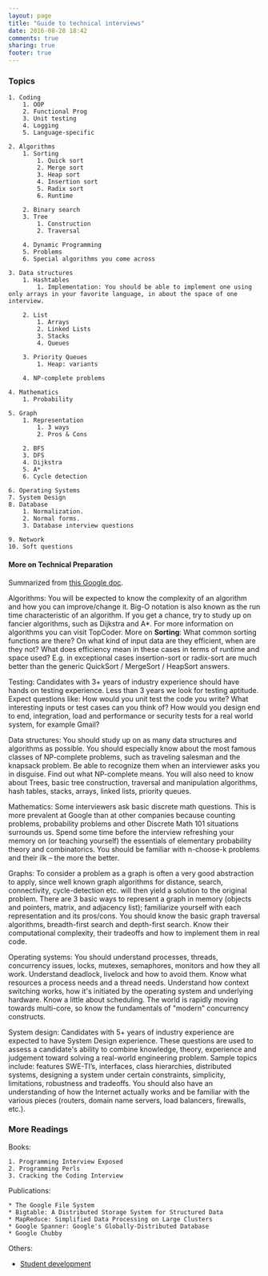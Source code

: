 ```yaml
---
layout: page
title: "Guide to technical interviews"
date: 2016-08-28 18:42
comments: true
sharing: true
footer: true
---
```


### Topics


	1. Coding
		1. OOP
		2. Functional Prog
		3. Unit testing
		4. Logging
		5. Language-specific

	2. Algorithms
		1. Sorting
			1. Quick sort
			2. Merge sort
			3. Heap sort
			4. Insertion sort
			5. Radix sort
			6. Runtime

		2. Binary search
		3. Tree
			1. Construction
			2. Traversal

		4. Dynamic Programming
		5. Problems
		6. Special algorithms you come across

	3. Data structures
		1. Hashtables
			1. Implementation: You should be able to implement one using only arrays in your favorite language, in about the space of one interview.

		2. List
			1. Arrays
			2. Linked Lists
			3. Stacks
			4. Queues

		3. Priority Queues
			1. Heap: variants

		4. NP-complete problems

	4. Mathematics
		1. Probability

	5. Graph
		1. Representation
			1. 3 ways
			2. Pros & Cons

		2. BFS
		3. DFS
		4. Dijkstra
		5. A*
		6. Cycle detection

	6. Operating Systems
	7. System Design
	8. Database
		1. Normalization.
		2. Normal forms.
		3. Database interview questions

	9. Network
	10. Soft questions

#### More on Technical Preparation

Summarized from [this Google doc](https://docs.google.com/presentation/d/1_6c6eu1oaDcJeKGcu43wtal8OeFNL6xMmmoSiDt9l5A/edit?pref=2&pli=1#slide=id.gcb7e7ef4e_478_71).

Algorithms: You will be expected to know the complexity of an algorithm and how you can improve/change it.
Big-O notation is also known as the run time characteristic of an algorithm. 
If you get a chance, try to study up on fancier algorithms, such as Dijkstra and A*. 
For more information on algorithms you can visit TopCoder.
More on **Sorting**: What common sorting functions are there? On what kind of input data are they efficient, when are they not? What does efficiency mean in these cases in terms of runtime and space used? E.g. in exceptional cases insertion-sort or radix-sort are much better than the generic QuickSort / MergeSort / HeapSort answers.

Testing: Candidates with 3+ years of industry experience should have hands on testing experience. 
Less than 3 years we look for testing aptitude.  
Expect questions like: How would you unit test the code you write? 
What interesting inputs or test cases can you think of? 
How would you design end to end, integration, load and performance or security tests for a real world system, for example Gmail?

Data structures: You should study up on as many data structures and algorithms as possible. You should especially know about the most famous classes of NP-complete problems, such as traveling salesman and the knapsack problem. Be able to recognize them when an interviewer asks you in disguise. Find out what NP-complete means. You will also need to know about Trees,  basic tree construction, traversal and manipulation algorithms, hash tables, stacks, arrays, linked lists, priority queues.

Mathematics: Some interviewers ask basic discrete math questions. This is more prevalent at Google than at other companies because counting problems, probability problems and other Discrete Math 101 situations surrounds us. Spend some time before the interview refreshing your memory on (or teaching yourself) the essentials of elementary probability theory and combinatorics. You should be familiar with n-choose-k problems and their ilk – the more the better.

Graphs: To consider a problem as a graph is often a very good abstraction to apply, since well known graph algorithms for distance, search, connectivity, cycle-detection etc. will then yield a solution to the original problem. There are 3 basic ways to represent a graph in memory (objects and pointers, matrix, and adjacency list); familiarize yourself with each representation and its pros/cons. You should know the basic graph traversal algorithms, breadth-first search and depth-first search. Know their computational complexity, their tradeoffs and how to implement them in real code.

Operating systems: You should understand processes, threads, concurrency issues, locks, mutexes, semaphores, monitors and how they all work. Understand deadlock, livelock and how to avoid them. Know what resources a process needs and a thread needs. Understand how context switching works, how it's initiated by the operating system and underlying hardware. Know a little about scheduling. The world is rapidly moving towards multi-core, so know the fundamentals of "modern" concurrency constructs.

System design: Candidates with 5+ years of industry experience are expected to have System Design experience. These questions are used to assess a candidate's ability to combine knowledge, theory, experience and judgement toward solving a real-world engineering problem.  Sample topics include: features SWE-TI’s, interfaces, class hierarchies, distributed systems, designing a system under certain constraints, simplicity, limitations, robustness and tradeoffs. You should also have an understanding of how the Internet actually works and be familiar with the various pieces (routers, domain name servers, load balancers, firewalls, etc.).


### More Readings

Books:

	1. Programming Interview Exposed
	2. Programming Perls
	3. Cracking the Coding Interview

Publications:

	* The Google File System
	* Bigtable: A Distributed Storage System for Structured Data
	* MapReduce: Simplified Data Processing on Large Clusters
	* Google Spanner: Google's Globally-Distributed Database
	* Google Chubby

Others:

* [Student development](https://www.google.com/about/careers/students/guide-to-technical-development.html)
